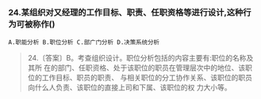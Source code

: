 ### 24.某组织对又经理的工作目标、职责、任职资格等进行设计,这种行为可被称作()
    A.职能分析 B.职位分析 C.部广门分析 D.决策系统分析

>   24.〔答案〕B。考查组织设计。职位分析包括的内容主要有:职位的名称及其所
在的部门、任职资格、处于该职位的职员在管理层次中的地位、该职位的工作目标、职员的职责、
与相关职位的分工协作关系、该职位的职员向什么人负责、该职位的直接上司和下属、该职位的权
力大小等。

